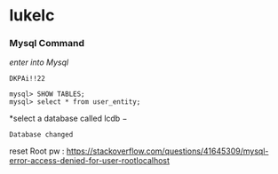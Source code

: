 # lukelc

### Mysql Command 

*enter into Mysql*
```sudo mysql -u root -p
DKPAi!!22
```

```mysql> SHOW DATABASES;
mysql> SHOW TABLES;
mysql> select * from user_entity;
```

*select a database called lcdb −
```mysql> use lcdb;
Database changed
```
reset Root pw : https://stackoverflow.com/questions/41645309/mysql-error-access-denied-for-user-rootlocalhost

